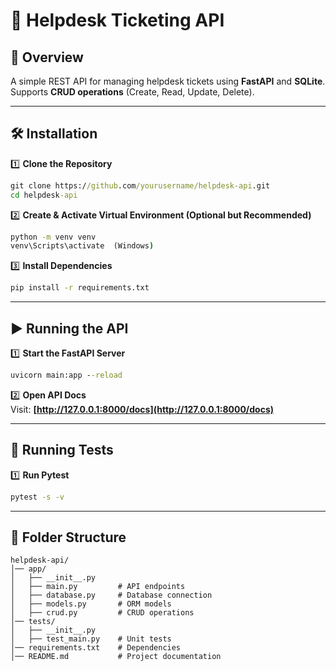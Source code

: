 # 🚀 Helpdesk Ticketing API  

## 📌 Overview  
A simple REST API for managing helpdesk tickets using **FastAPI** and **SQLite**. Supports **CRUD operations** (Create, Read, Update, Delete).  

---

## 🛠 Installation  

1️⃣ **Clone the Repository**  
```cmd
git clone https://github.com/yourusername/helpdesk-api.git
cd helpdesk-api
```

2️⃣ **Create & Activate Virtual Environment (Optional but Recommended)**  
```cmd
python -m venv venv
venv\Scripts\activate  (Windows)
```

3️⃣ **Install Dependencies**  
```cmd
pip install -r requirements.txt
```

---

## ▶️ Running the API  

1️⃣ **Start the FastAPI Server**  
```cmd
uvicorn main:app --reload
```
2️⃣ **Open API Docs**  
Visit: **[http://127.0.0.1:8000/docs](http://127.0.0.1:8000/docs)**  

---

## 🧪 Running Tests  

1️⃣ **Run Pytest**  
```cmd
pytest -s -v
```

---

## 📂 Folder Structure  
```
helpdesk-api/
│── app/
│   ├── __init__.py
│   ├── main.py         # API endpoints
│   ├── database.py     # Database connection
│   ├── models.py       # ORM models
│   ├── crud.py         # CRUD operations
│── tests/
│   ├── __init__.py
│   ├── test_main.py    # Unit tests
│── requirements.txt    # Dependencies
│── README.md           # Project documentation
